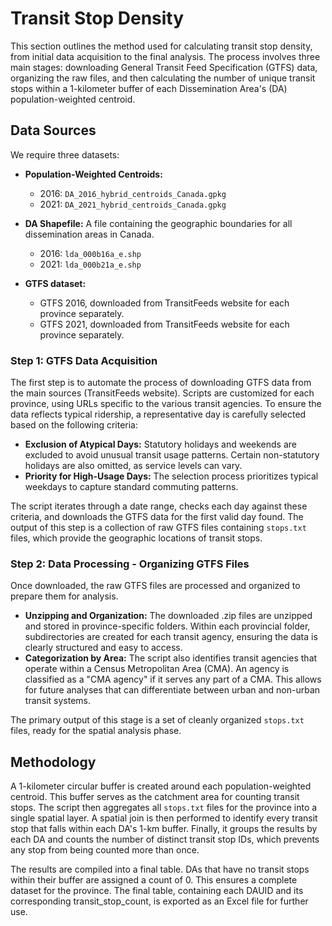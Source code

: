 # Transit Stop Density

This section outlines the method used for calculating transit stop density, from initial data acquisition to the final analysis. The process involves three main stages: downloading General Transit Feed Specification (GTFS) data, organizing the raw files, and then calculating the number of unique transit stops within a 1-kilometer buffer of each Dissemination Area's (DA) population-weighted centroid.

## Data Sources

We require three datasets:

* **Population-Weighted Centroids:**
    * 2016: `DA_2016_hybrid_centroids_Canada.gpkg`
    * 2021: `DA_2021_hybrid_centroids_Canada.gpkg`

* **DA Shapefile:** A file containing the geographic boundaries for all dissemination areas in Canada.
    * 2016: `lda_000b16a_e.shp`
    * 2021: `lda_000b21a_e.shp`

* **GTFS dataset:**
    * GTFS 2016, downloaded from TransitFeeds website for each province separately.
    * GTFS 2021, downloaded from TransitFeeds website for each province separately.

### Step 1: GTFS Data Acquisition

The first step is to automate the process of downloading GTFS data from the main sources (TransitFeeds website). Scripts are customized for each province, using URLs specific to the various transit agencies. To ensure the data reflects typical ridership, a representative day is carefully selected based on the following criteria:

* **Exclusion of Atypical Days:** Statutory holidays and weekends are excluded to avoid unusual transit usage patterns. Certain non-statutory holidays are also omitted, as service levels can vary.
* **Priority for High-Usage Days:** The selection process prioritizes typical weekdays to capture standard commuting patterns.

The script iterates through a date range, checks each day against these criteria, and downloads the GTFS data for the first valid day found. The output of this step is a collection of raw GTFS files containing `stops.txt` files, which provide the geographic locations of transit stops.

### Step 2: Data Processing - Organizing GTFS Files

Once downloaded, the raw GTFS files are processed and organized to prepare them for analysis.

* **Unzipping and Organization:** The downloaded .zip files are unzipped and stored in province-specific folders. Within each provincial folder, subdirectories are created for each transit agency, ensuring the data is clearly structured and easy to access.
* **Categorization by Area:** The script also identifies transit agencies that operate within a Census Metropolitan Area (CMA). An agency is classified as a "CMA agency" if it serves any part of a CMA. This allows for future analyses that can differentiate between urban and non-urban transit systems.

The primary output of this stage is a set of cleanly organized `stops.txt` files, ready for the spatial analysis phase.

## Methodology

A 1-kilometer circular buffer is created around each population-weighted centroid. This buffer serves as the catchment area for counting transit stops. The script then aggregates all `stops.txt` files for the province into a single spatial layer. A spatial join is then performed to identify every transit stop that falls within each DA's 1-km buffer. Finally, it groups the results by each DA and counts the number of distinct transit stop IDs, which prevents any stop from being counted more than once.

The results are compiled into a final table. DAs that have no transit stops within their buffer are assigned a count of 0. This ensures a complete dataset for the province. The final table, containing each DAUID and its corresponding transit_stop_count, is exported as an Excel file for further use.
